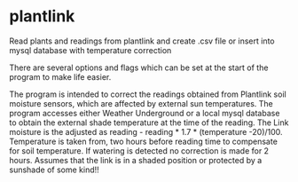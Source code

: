# plantlink
Read plants and readings from plantlink and create .csv file or insert into mysql database with temperature correction

There are several options and flags which can be set at the start of the program to make life easier.

The program is intended to correct the readings obtained from Plantlink soil moisture sensors, which are affected by external sun temperatures.  The program accesses either Weather Underground or a local mysql database to obtain the external shade temperature at the time of the reading.  The Link moisture is the adjusted as reading - reading * 1.7 * (temperature -20)/100.  Temperature is taken from, two hours before reading time to compensate for soil temperature.  If watering is detected no correction is made for 2 hours.  Assumes that the link is in a shaded position or protected by a sunshade of some kind!!


